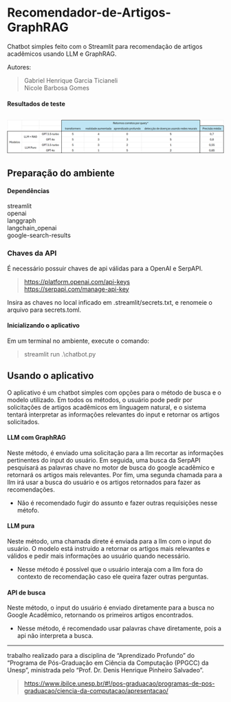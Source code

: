 # Recomendador-de-Artigos-GraphRAG
Chatbot simples feito com o Streamlit para recomendação de artigos acadêmicos usando LLM e GraphRAG.

Autores:
> Gabriel Henrique Garcia Ticianeli<br>
> Nicole Barbosa Gomes<br>

#### Resultados de teste

![image](Testes.png "Resultados de teste")
---

## Preparação do ambiente

#### Dependências
streamlit<br>
openai<br>
langgraph<br>
langchain_openai<br>
google-search-results<br>

### Chaves da API
É necessário possuir chaves de api válidas para a OpenAI e SerpAPI.<br>
> https://platform.openai.com/api-keys<br>
> https://serpapi.com/manage-api-key<br>

Insira as chaves no local inficado em .streamlit/secrets.txt, e renomeie o arquivo para secrets.toml.

#### Inicializando o aplicativo
Em um terminal no ambiente, execute o comando:<br>
> streamlit run .\chatbot.py

## Usando o aplicativo

O aplicativo é um chatbot simples com opções para o método de busca e o modelo utilizado. Em todos os métodos, o usuário pode pedir por solicitações de artigos acadêmicos em linguagem natural, e o sistema tentará interpretar as informações relevantes do input e retornar os artigos solicitados.

#### LLM com GraphRAG

Neste método, é enviado uma solicitação para a llm recortar as informações pertinentes do input do usuário. Em seguida, uma busca da SerpAPI pesquisará as palavras chave no motor de busca do google acadêmico e retornará os artigos mais relevantes. Por fim, uma segunda chamada para a llm irá usar a busca do usuário e os artigos retornados para fazer as recomendações.

- Não é recomendado fugir do assunto e fazer outras requisições nesse métofo.

#### LLM pura

Neste método, uma chamada direte é enviada para a llm com o input do usuário. O modelo está instruido a retornar os artigos mais relevantes e válidos e pedir mais informações ao usuário quando necessário.

- Nesse método é possível que o usuário interaja com a llm fora do contexto de recomendação caso ele queira fazer outras perguntas.

#### API de busca

Neste método, o input do usuário é enviado diretamente para a busca no Google Acadêmico, retornando os primeiros artigos encontrados.

- Nesse método, é recomendado usar palavras chave diretamente, pois a api não interpreta a busca.

---

trabalho realizado para a disciplina de “Aprendizado Profundo” do “Programa de Pós-Graduação em Ciência da Computação
(PPGCC) da Unesp”, ministrada pelo “Prof. Dr. Denis Henrique Pinheiro Salvadeo”.

> https://www.ibilce.unesp.br/#!/pos-graduacao/programas-de-pos-graduacao/ciencia-da-computacao/apresentacao/
